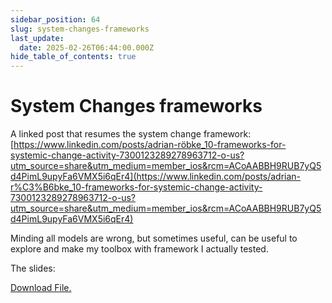 ```yaml
---
sidebar_position: 64
slug: system-changes-frameworks
last_update:
  date: 2025-02-26T06:44:00.000Z
hide_table_of_contents: true
---
```


# System Changes frameworks


A linked post that resumes the system change framework: [https://www.linkedin.com/posts/adrian-röbke_10-frameworks-for-systemic-change-activity-7300123289278963712-o-us?utm_source=share&utm_medium=member_ios&rcm=ACoAABBH9RUB7yQ5d4PimL9upyFa6VMX5i6qEr4](https://www.linkedin.com/posts/adrian-r%C3%B6bke_10-frameworks-for-systemic-change-activity-7300123289278963712-o-us?utm_source=share&utm_medium=member_ios&rcm=ACoAABBH9RUB7yQ5d4PimL9upyFa6VMX5i6qEr4)


Minding all models are wrong, but sometimes useful, can be useful to explore and make my toolbox with framework I actually tested.


The slides:


<a href="/storage/1743842225896.pdf" target="_blank">Download File. </a>



      